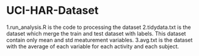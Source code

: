 # UCI-HAR-Dataset

1.run_analysis.R is the code to processing the dataset
2.tidydata.txt is the dataset which merge the train and test dataset with labels. This dataset contain only mean and std meaturement variables.
3.avg.txt is the dataset with the average of each variable for each activity and each subject.